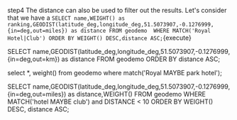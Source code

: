 step4
The distance can also be used to filter out the results. Let's consider that we have a 
`SELECT name,WEIGHT() as ranking,GEODIST(latitude_deg,longitude_deg,51.5073907,-0.1276999,{in=deg,out=miles}) as distance FROM geodemo  WHERE MATCH('Royal Hotel|Club') ORDER BY WEIGHT() DESC,distance ASC;`{execute}



SELECT name,GEODIST(latitude_deg,longitude_deg,51.5073907,-0.1276999,{in=deg,out=km}) as distance FROM geodemo  ORDER BY distance ASC;


select *, weight() from geodemo where match('Royal MAYBE park hotel');

SELECT name,GEODIST(latitude_deg,longitude_deg,51.5073907,-0.1276999,{in=deg,out=miles}) as distance,WEIGHT() FROM geodemo  WHERE MATCH('hotel MAYBE club') and DISTANCE < 10 ORDER BY WEIGHT() DESC, distance ASC;